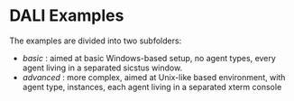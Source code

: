 DALI Examples
=============


The examples are divided into two subfolders:
* _basic_ : aimed at basic Windows-based setup, no agent types, every agent living in a separated sicstus window.
* _advanced_ : more complex, aimed at Unix-like based environment, with agent type, instances, each agent living in a separated xterm console
